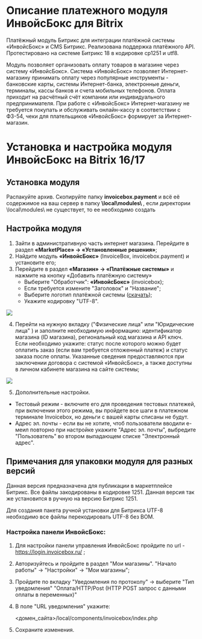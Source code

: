 # Описание платежного модуля ИнвойсБокс для Bitrix

Платёжный модуль Битрикс для интеграции платёжной системы «ИнвойсБокс» и CMS Битрикс. Реализована поддержка платёжного API. Протестировано на системе Битрикс 18 в кодировке cp1251 и utf8.

Модуль позволяет организовать оплату товаров в магазине через систему «ИнвойсБокс». Система «ИнвойсБокс» позволяет Интернет-магазину принимать оплату через популярные инструменты -
банковские карты, системы Интернет-банка, электронные деньги, терминалы, кассы банков и счета мобильных телефонов. Оплата приходит на расчётный счёт компании или индивидуального предпринимателя.
При работе с «ИнвойсБокс» Интернет-магазину не требуется покупать и обслуживать онлайн-кассу в соответствии с ФЗ-54, чеки для плательщиков «ИнвойсБокс» формирует за Интернет-магазин.

# Установка и настройка модуля ИнвойсБокс на Bitrix 16/17

## Установка модуля

Распакуйте архив. Скопируйте папку <strong>invoicebox.payment</strong> и всё её содержимое на ваш сервер в папку <strong> \local\modules\ </strong>, если директории \local\modules\ не существует, то ее необходимо создать

## Настройка модуля

1. Зайти в административную часть интернет магазина. Перейдите в раздел <strong>«MarketPlace» -> «Установленные решения»</strong>;
2. Найдите модуль <strong>«ИнвойсБокс»</strong> (InvoiceBox, invoicebox.payment) и установите его;
3. Перейдите в раздел <strong>«Магазин» -> «Платёжные системы»</strong> и нажмите на кнопку «Добавить платёжную систему»
   - Выберите "Обработчик": <strong>«ИнвойсБокс»</strong> (invoicebox);
   - Если требуется измените "Заголовок" и "Название";
   - Выберите логотип платёжной системы (<a href="https://www.invoicebox.ru/downloads/white_200x100.png">скачать</a>);
   - Укажите кодировку "UTF-8".

<img src="https://raw.githubusercontent.com/InvoiceBox/1c-bitrix-16/master/docimg/invocebox1.png">


4. Перейти на нужную вкладку ("Физические лица" или "Юридические лица" ) и заполните необходимую информацию:
идентификатор магазина (ID магазина), региональный код магазина и API ключ. Если необходимо укажите:
 статус после которого можно будет оплатить заказ (если вам требуется отложенный платеж) и статус заказа после оплаты. 	 Указанные сведения предоставляются
при заключении договора с системой «ИнвойсБокс», а также доступны в личном кабинете магазина на сайте системы;
    
<img src="https://raw.githubusercontent.com/InvoiceBox/1c-bitrix-16/master/docimg/invocebox2.png">

5. Дополнительные настройки.

- Тестовый режим - включите его для проведения тестовых платежей, при включении этого режима, вы пройдете все шаги в платежном терминале Invoicebox, но деньги с вашей карты списаны не будут.
- Адрес эл. почты - если вы не хотите, чтоб пользователи вводили е-меил повторно при настройке укажите "Адрес эл. почты", выбредите "Пользователь" во втором выпадающем списке "Электронный адрес".

## Примечания для упаковки модуля для разных версий

Данная версия предназначена для публикации в маркетплейсе Битрикс. Все файлы закодированы в кодировке 1251. Данная версия так же установится в ручную на версию Битрикс 1251.

Для создания пакета ручной установки для Битрикса UTF-8 необходимо все файлы перекодировать UTF-8 без BOM.

### Настройка панели ИнвойсБокс:

1. Для настройки панели управления ИнвойсБокс пройдите по url - https://login.invoicebox.ru/ ;
2. Авторизуйтесь и пройдите в раздел "Мои магазины". "Начало работы" -> "Настройки" -> "Мои магазины";
3. Пройдите по вкладку "Уведомления по протоколу" -> выберите "Тип уведомления" "Оплата/HTTP/Post (HTTP POST запрос с данными оплаты в переменных)"
4. В поле "URL уведомления" укажите:

   <домен_сайта>/local/components/invoicebox/index.php

5. Сохраните изменения.
